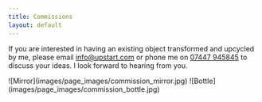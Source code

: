 ```yaml
---
title: Commissions
layout: default
---
```


If you are interested in having an existing object transformed and upcycled by me, please email <a href="mailto:info@upstart.com">info@upstart.com</a> or phone me on <a href="tel:07447 945845">07447 945845</a> to discuss your ideas. I look forward to hearing from you.

<div class="thumbgrid" markdown="1">
![Mirror](images/page_images/commission_mirror.jpg)
![Bottle](images/page_images/commission_bottle.jpg)
</div>
